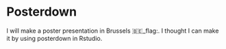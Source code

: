 # Posterdown
I will make a poster presentation in Brussels 🇧🇪_flag:. I thought I can make it by using posterdown in Rstudio. 
